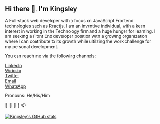 ## Hi there 👋, I'm Kingsley

 A Full-stack web developer with a focus on JavaScript Frontend technologies such as Reactjs. 
I am an inventive individual, with a keen interest in working in the Technology firm and a huge hunger for learning. 
I am seeking a Front End developer position with a growing organization where I can contribute to its growth while ultilzing the work challenge for my personal development.


You can reach me via the following channels:

[LinkedIn](https://www.linkedin.com/in/kingsley-ibe-5669a5134/)<br/>
[Website](https://kingsleyibe.net/)<br/>
[Twitter](https://twitter.com/ibekingsley2)<br/>
[Email](ibekingsley66gmail.com)<br/>
[WhatsApp](https://api.whatsapp.com/send/?phone=2347030331929&text&app_absent=0)<br/>

Pronouns: He/His/Him<br/>

👋 👀 🌱 💞️ 📫 

[![Kingsley's GitHub stats](https://github-readme-stats.vercel.app/api?username=kingsleyibe)](https://github.com/kingsleyibe/github-readme-stats)
